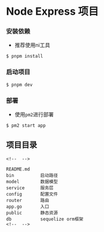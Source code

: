 # Node Express 项目


### 安装依赖
- 推荐使用ni工具

```
$ pnpm install

```

### 启动项目

```
$ pnpm dev
```


### 部署

- 使用`pm2`进行部署
```
$ pm2 start app
```

## 项目目录
```
<!--  -->

README.md
bin          启动路径
model        数据模型
service      服务层
config       配置文件
router       路由
app.go       入口
public       静态资源
db           sequelize orm框架
<!--  -->
```
